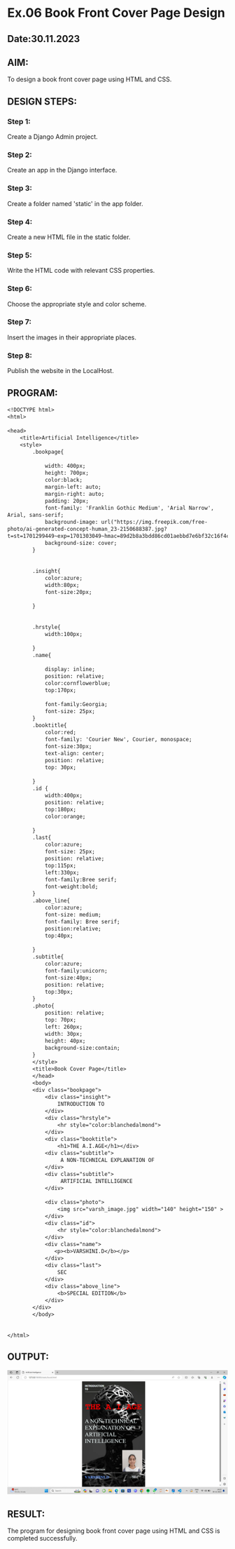 # Ex.06 Book Front Cover Page Design
## Date:30.11.2023

## AIM:
To design a book front cover page using HTML and CSS.

## DESIGN STEPS:

### Step 1:
Create a Django Admin project.

### Step 2:
Create an app in the Django interface.

### Step 3:
Create a folder named 'static' in the app folder.

### Step 4:
Create a new HTML file in the static folder.

### Step 5:
Write the HTML code with relevant CSS properties.

### Step 6:
Choose the appropriate style and color scheme.

### Step 7:
Insert the images in their appropriate places.

### Step 8:
Publish the website in the LocalHost.

## PROGRAM:
```
<!DOCTYPE html>
<html>

<head>
    <title>Artificial Intelligence</title>
    <style>
        .bookpage{

            width: 400px;
            height: 700px;
            color:black;
            margin-left: auto;
            margin-right: auto;
            padding: 20px;
            font-family: 'Franklin Gothic Medium', 'Arial Narrow', Arial, sans-serif;
            background-image: url("https://img.freepik.com/free-photo/ai-generated-concept-human_23-2150688387.jpg?t=st=1701299449~exp=1701303049~hmac=89d2b8a3bdd86cd01aebbd7e6bf32c16f4c574103d3e842530a7dedbec771ddf&w=360");
            background-size: cover;
        }
            
        
        .insight{
            color:azure;
            width:80px;
            font-size:20px;
        
        }
        
        
        .hrstyle{
            width:100px;

        }
        .name{
        
            display: inline;
            position: relative;
            color:cornflowerblue;
            top:170px;
            
            font-family:Georgia;
            font-size: 25px;
        }
        .booktitle{
            color:red;
            font-family: 'Courier New', Courier, monospace;
            font-size:30px;
            text-align: center;
            position: relative;
            top: 30px;
        
        }
        .id {
            width:400px;
            position: relative;
            top:180px;
            color:orange;
            
        }
        .last{
            color:azure;
            font-size: 25px;
            position: relative;
            top:115px;
            left:330px;
            font-family:Bree serif;
            font-weight:bold;
        }
        .above_line{
            color:azure;
            font-size: medium;
            font-family: Bree serif;
            position:relative;
            top:40px;
        
        }
        .subtitle{
            color:azure;
            font-family:unicorn;
            font-size:40px;
            position: relative;
            top:30px;
        }
        .photo{
            position: relative;
            top: 70px;
            left: 260px;
            width: 30px;
            height: 40px;
            background-size:contain;
        }
        </style>
        <title>Book Cover Page</title>
        </head>
        <body>
        <div class="bookpage">
            <div class="insight">
                INTRODUCTION TO
            </div>
            <div class="hrstyle">
                <hr style="color:blanchedalmond">
            </div>
            <div class="booktitle">
                <h1>THE A.I.AGE</h1></div>
            <div class="subtitle">
                 A NON-TECHNICAL EXPLANATION OF 
            </div>
            <div class="subtitle">
                 ARTIFICIAL INTELLIGENCE
            </div>

            <div class="photo">
                <img src="varsh_image.jpg" width="140" height="150" >
            </div>
            <div class="id">
                <hr style="color:blanchedalmond">
            </div>
            <div class="name">
               <p><b>VARSHINI.D</b></p>
            </div>
            <div class="last">
                SEC
            </div>
            <div class="above_line">
                <b>SPECIAL EDITION</b>
            </div>
        </div>
        </body>
        

</html>

```

## OUTPUT:
![output](webpage_ss.png)


## RESULT:
The program for designing book front cover page using HTML and CSS is completed successfully.
